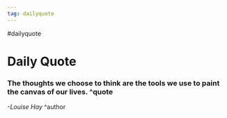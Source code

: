 ```yaml
---
tag: dailyquote
---
```


#dailyquote

# Daily Quote

### The thoughts we choose to think are the tools we use to paint the canvas of our lives. ^quote
*-Louise Hay* ^author
